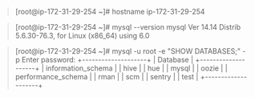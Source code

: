 
> [root@ip-172-31-29-254 ~]# hostname
> ip-172-31-29-254



> [root@ip-172-31-29-254 ~]# mysql --version
> mysql  Ver 14.14 Distrib 5.6.30-76.3, for Linux (x86_64) using  6.0



> [root@ip-172-31-29-254 ~]# mysql -u root -e "SHOW DATABASES;" -p
> Enter password:
> +--------------------+
> | Database           |
> +--------------------+
> | information_schema |
> | hive               |
> | hue                |
> | mysql              |
> | oozie              |
> | performance_schema |
> | rman               |
> | scm                |
> | sentry             |
> | test               |
> +--------------------+